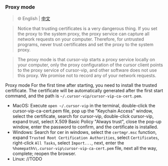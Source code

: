 ### Proxy mode

> 🌐️ English | [中文](proxyMode_CN.md)

> Notice that trusting certificates is a very dangerous thing. If you set the proxy to the system proxy, the proxy service can capture all network requests on your computer. Therefore, for untrusted programs, never trust certificates and set the proxy to the system proxy.

> The proxy mode is that cursor-vip starts a proxy service locally on your computer, only the proxy configuration of the cursor client points to the proxy service of cursor-vip, and other software does not use this proxy. We promise not to record any of your network requests.

Proxy mode For the first time after starting, you need to install the trusted certificate. The certificate will be automatically generated after the first start command, and the path is `~/.cursor-vip/cursor-vip-ca-cert.pem`.
* MacOS: Execute `open ~/.cursor-vip` in the terminal, double-click the cursor-vip-ca-cert.pem file, pop up the "Keychain Access" window, select the certificate, search for cursor-vip, double-click cursor-vip, expand trust, select X.509 Basic Policy "Always trust", close the pop-up window, enter the password to confirm, and the certificate is installed.
* Windows: Search for cer in windows, select the `certmgr.msc` function, expand `Trusted Root Certification Authorities`, select `Certificates`, right-click `All Tasks`, select `Import...`, next, enter the `%homepath%\.cursor-vip\cursor-vip-ca-cert.pem` file, next all the way, complete; reopen the browser.
* Linux: //TODO 
